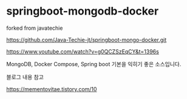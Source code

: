 # springboot-mongodb-docker

forked from javatechie

https://github.com/Java-Techie-jt/springboot-mongo-docker.git

https://www.youtube.com/watch?v=g0QCZSzEqCY&t=1396s

MongoDB, Docker Compose, Spring boot 기본을 익히기 좋은 소스입니다. 

블로그 내용 참고

https://mementovitae.tistory.com/10
